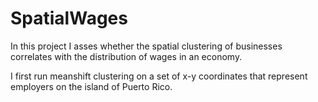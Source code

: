 # SpatialWages

In this project I asses whether the spatial clustering of businesses correlates with the distribution of wages in an economy.


I first run meanshift clustering on a set of x-y coordinates that represent employers on the island of Puerto Rico. 
